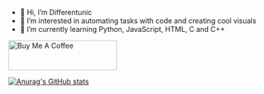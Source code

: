 - 👋 Hi, I’m Differentunic
- 👀 I’m interested in automating tasks with code and creating cool visuals
- 🌱 I’m currently learning Python, JavaScript, HTML, C and C++
<!--- - 💞️ I’m looking to collaborate on ...
- 📫 How to reach me ... --->

<a href="https://www.buymeacoffee.com/Differentunic" target="_blank"><img src="https://cdn.buymeacoffee.com/buttons/v2/default-yellow.png" alt="Buy Me A Coffee" style="height: 60px !important;width: 217px !important;" ></a>

[![Anurag's GitHub stats](https://github-readme-stats.vercel.app/api?username=Differentunic&show_icons=true)](https://github.com/anuraghazra/github-readme-stats)  
<!--
[![Top Langs](https://github-readme-stats.vercel.app/api/top-langs/?username=Differentunic)](https://github.com/anuraghazra/github-readme-stats)
-->




<!---
Differentunic/Differentunic is a ✨ special ✨ repository because its `README.md` (this file) appears on your GitHub profile.
You can click the Preview link to take a look at your changes.
--->
